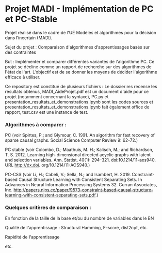 # Projet MADI - Implémentation de PC et PC-Stable
Projet réalisé dans le cadre de l'UE Modèles et algorithmes pour la décision dans l'incertain (MADI).

Sujet du projet : Comparaison d'algorithmes d'apprentissages basés sur des contraintes

But : Implémenter et comparer différentes variantes de l'algorithme PC.
Ce projet se décline comme un rapport de recherche sur des algorithmes de l'état de l'art. L'objectif est de se donner les moyens de décider l'algorithme efficace à utiliser. 

Ce repository est constitué de plusieurs fichiers : Le dossier res recense les résultats obtenus, MADI_AideProjet.pdf est un document d'aide pour ce projet (notamment concernant la syntaxe), PC.py et presentation_resultats_et_demonstrations.ipynb sont les codes sources et presentation_resultats_et_demonstrations.ipynb fait également office de rapport, test.csv est une instance de test.

### Algorithmes à comparer :
PC (voir Spirtes, P.; and Glymour, C. 1991. 
An algorithm for fast recovery of sparse causal graphs. 
Social Science Computer Review 9: 62–72.)

PC stable (voir Colombo, D.; Maathuis, M. H.; Kalisch, M.; and Richardson, T. S. 2012. 
Learning high-dimensional directed acyclic graphs with latent and selection variables. 
Ann. Statist. 40(1): 294–321. doi:10.1214/11-aos940. URL http://dx.doi. org/10.1214/11-AOS940.)

PC-CSS (voir Li, H.; Cabeli, V.; Sella, N.; and Isambert, H. 2019.
Constraint-based Causal Structure Learning with Consistent Separating Sets.
In Advances in Neural Information Processing Systems 32. Curran Associates, Inc. 
http://papers.nips.cc/paper/9573-constraint-based-causal-structure-learning-with-consistent-separating-sets.pdf.)

### Quelques critères de comparaison :
En fonction de la taille de la base et/ou du nombre de variables dans le BN

Qualité de l'apprentissage : Structural Hamming, F-score, dist2opt, etc.

Rapidité de l'apprentissage 

etc.
